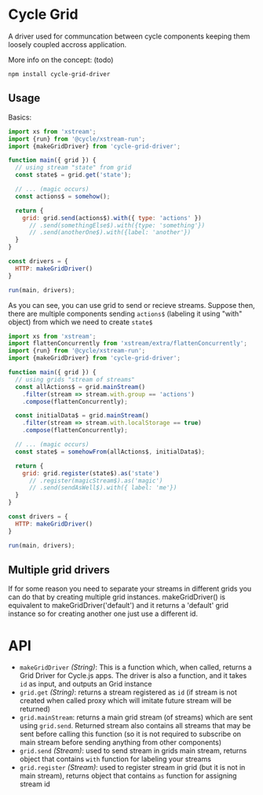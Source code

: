 # Cycle Grid

A driver used for communcation between cycle components keeping them loosely coupled accross application.

More info on the concept: (todo)

```
npm install cycle-grid-driver
```

## Usage

Basics:

```js
import xs from 'xstream';
import {run} from '@cycle/xstream-run';
import {makeGridDriver} from 'cycle-grid-driver';

function main({ grid }) {
  // using stream "state" from grid
  const state$ = grid.get('state');

  // ... (magic occurs)
  const actions$ = somehow(); 

  return {
    grid: grid.send(actions$).with({ type: 'actions' })
      // .send(somethingElse$).with({type: 'something'})
      // .send(anotherOne$).with({label: 'another'})
  }
}

const drivers = {
  HTTP: makeGridDriver()
}

run(main, drivers);
```

As you can see, you can use grid to send or recieve streams.
Suppose then, there are multiple components sending ```actions$``` (labeling it using "with" object) 
from which we need to create ```state$```

```js
import xs from 'xstream';
import flattenConcurrently from 'xstream/extra/flattenConcurrently';
import {run} from '@cycle/xstream-run';
import {makeGridDriver} from 'cycle-grid-driver';

function main({ grid }) {
  // using grids "stream of streams"
  const allActions$ = grid.mainStream()
    .filter(stream => stream.with.group == 'actions')
    .compose(flattenConcurrently);

  const initialData$ = grid.mainStream()
    .filter(stream => stream.with.localStorage == true)
    .compose(flattenConcurrently);

  // ... (magic occurs)
  const state$ = somehowFrom(allActions$, initialData$); 

  return {
    grid: grid.register(state$).as('state')
      // .register(magicStream$).as('magic')
      // .send(sendAsWell$).with({ label: 'me'})
  }
}

const drivers = {
  HTTP: makeGridDriver()
}

run(main, drivers);
```

## Multiple grid drivers

If for some reason you need to separate your streams in different grids you can do that by creating multiple grid instances. 
makeGridDriver() is equivalent to makeGridDriver('default') and it returns a 'default' grid instance so for creating another one just use a different id.

# API

- `makeGridDriver` *(String)*: This is a function which, when called, returns a Grid Driver for Cycle.js
apps. The driver is also a function, and it takes `id` as input, and outputs an Grid instance
- `grid.get` *(String)*: returns a stream registered as `id` (if stream is not created when called proxy which will imitate future stream will be returned)
- `grid.mainStream`: returns a main grid stream (of streams) which are sent using `grid.send`. Returned stream also contains all streams that may be sent before calling this function (so it is not required to subscribe on main stream before sending anything from other components)
- `grid.send` *(Stream)*: used to send stream in grids main stream, returns object that contains `with` function for labeling your streams 
- `grid.register` *(Stream)*: used to register stream in grid (but it is not in main stream), returns object that contains `as` function for assigning stream id